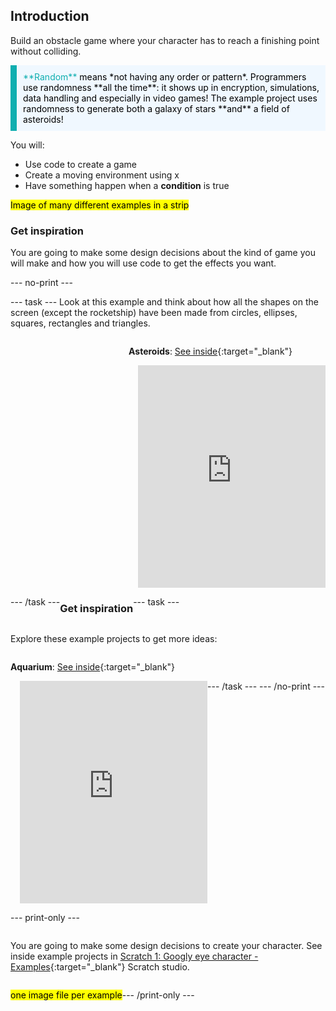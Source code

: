 ## Introduction

Build an obstacle game where your character has to reach a finishing point without colliding.

<mark>
<p style="border-left: solid; border-width:10px; border-color: #0faeb0; background-color: aliceblue; padding: 10px;"> 
<span style="color: #0faeb0">**Random**</span> means *not having any order or pattern*. Programmers use randomness **all the time**: it shows up in encryption, simulations, data handling and especially in video games! The example project uses randomness to generate both a galaxy of stars **and** a field of asteroids! </p>
</mark>

You will:
+ Use code to create a game
+ Create a moving environment using x
+ Have something happen when a **condition** is true

<mark>Image of many different examples in a strip</mark>

### Get inspiration 

You are going to make some design decisions about the kind of game you will make and how you will use code to get the effects you want.

--- no-print ---

--- task ---
Look at this example and think about how all the shapes on the screen (except the rocketship) have been made from circles, ellipses, squares, rectangles and triangles.

<div style="display: flex; flex-wrap: wrap">
<div style="flex-basis: 175px; flex-grow: 1">  

</div>
<div>

**Asteroids**: [See inside](https://trinket.io/python/df07d4f46b){:target="_blank"}
<div class="scratch-preview" style="margin-left: 15px;">
  <iframe src="https://trinket.io/embed/python/df07d4f46b?outputOnly=true&runOption=run&start=result" width="100%" height="356" frameborder="0" marginwidth="0" marginheight="0" allowfullscreen></iframe>
</div>

</div>

--- /task ---

### Get inspiration
--- task ---

Explore these example projects to get more ideas:

**Aquarium**: [See inside](https://trinket.io/python/629ecb2eca){:target="_blank"}
<div class="scratch-preview" style="margin-left: 15px;">
  <iframe src="https://trinket.io/embed/python/629ecb2eca?outputOnly=true&runOption=run" width="100%" height="356" frameborder="0" marginwidth="0" marginheight="0" allowfullscreen></iframe>
</div>
--- /task ---
--- /no-print ---

--- print-only ---

 

You are going to make some design decisions to create your character. See inside example projects in [Scratch 1: Googly eye character - Examples](https://scratch.mit.edu/studios/29029028/){:target="_blank"} Scratch studio.

<mark>one image file per example</mark>

--- /print-only ---

